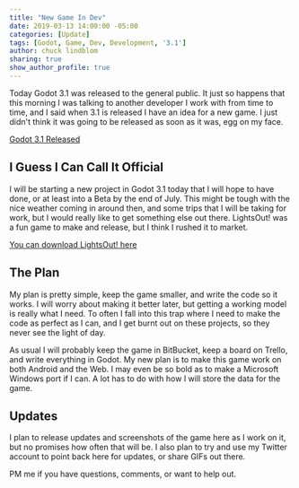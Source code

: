 ```yaml
---
title: "New Game In Dev"
date: 2019-03-13 14:00:00 -05:00
categories: [Update]
tags: [Godot, Game, Dev, Development, '3.1']
author: chuck lindblom
sharing: true
show_author_profile: true
---
```


Today Godot 3.1 was released to the general public. It just so happens that this morning I was talking to another developer I work with from time to time, and I said when 3.1 is released I have an idea for a new game. I just didn't think it was going to be released as soon as it was, egg on my face.

<a href="https://godotengine.org/article/godot-3-1-released">Godot 3.1 Released</a>

<!--more-->

## I Guess I Can Call It Official

I will be starting a new project in Godot 3.1 today that I will hope to have done, or at least into a Beta by the end of July. This might be tough with the nice weather coming in around then, and some trips that I will be taking for work, but I would really like to get something else out there. LightsOut! was a fun game to make and release, but I think I rushed it to market. 

<a href="https://play.google.com/store/apps/details?id=org.JingoJangoStudios.lightsout">You can download LightsOut! here</a>

## The Plan

My plan is pretty simple, keep the game smaller, and write the code so it works. I will worry about making it better later, but getting a working model is really what I need. To often I fall into this trap where I need to make the code as perfect as I can, and I get burnt out on these projects, so they never see the light of day.

As usual I will probably keep the game in BitBucket, keep a board on Trello, and write everything in Godot. My new plan is to make this game work on both Android and the Web. I may even be so bold as to make a Microsoft Windows port if I can. A lot has to do with how I will store the data for the game.

## Updates

I plan to release updates and screenshots of the game here as I work on it, but no promises how often that will be. I also plan to try and use my Twitter account to point back here for updates, or share GIFs out there.

PM me if you have questions, comments, or want to help out.
